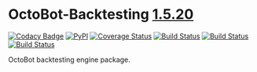 # OctoBot-Backtesting [1.5.20](https://github.com/Drakkar-Software/OctoBot-Backtesting/blob/master/CHANGELOG.md)
[![Codacy Badge](https://api.codacy.com/project/badge/Grade/aa0b156e99604b3c98923fffeaea6a49)](https://app.codacy.com/gh/Drakkar-Software/OctoBot-Backtesting?utm_source=github.com&utm_medium=referral&utm_content=Drakkar-Software/OctoBot-Backtesting&utm_campaign=Badge_Grade_Dashboard)
[![PyPI](https://img.shields.io/pypi/v/OctoBot-Backtesting.svg)](https://pypi.python.org/pypi/OctoBot-Backtesting/)
[![Coverage Status](https://coveralls.io/repos/github/Drakkar-Software/OctoBot-Backtesting/badge.svg?branch=master)](https://coveralls.io/github/Drakkar-Software/OctoBot-Backtesting?branch=master)
[![Build Status](https://api.travis-ci.com/Drakkar-Software/OctoBot-Backtesting.svg?branch=master)](https://travis-ci.com/Drakkar-Software/OctoBot-Backtesting) 
[![Build Status](https://dev.azure.com/drakkarsoftware/OctoBot-Backtesting/_apis/build/status/Drakkar-Software.OctoBot-Backtesting?branchName=master)](https://dev.azure.com/drakkarsoftware/OctoBot-Backtesting/_build/latest?definitionId=4&branchName=master)
[![Build Status](https://cloud.drone.io/api/badges/Drakkar-Software/OctoBot-Backtesting/status.svg)](https://cloud.drone.io/Drakkar-Software/OctoBot-Backtesting)

OctoBot backtesting engine package.